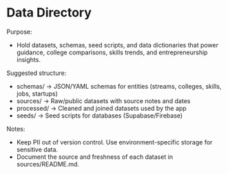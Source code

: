# Data Directory

Purpose:
- Hold datasets, schemas, seed scripts, and data dictionaries that power guidance, college comparisons, skills trends, and entrepreneurship insights.

Suggested structure:
- schemas/ → JSON/YAML schemas for entities (streams, colleges, skills, jobs, startups)
- sources/ → Raw/public datasets with source notes and dates
- processed/ → Cleaned and joined datasets used by the app
- seeds/ → Seed scripts for databases (Supabase/Firebase)

Notes:
- Keep PII out of version control. Use environment-specific storage for sensitive data.
- Document the source and freshness of each dataset in sources/README.md.

